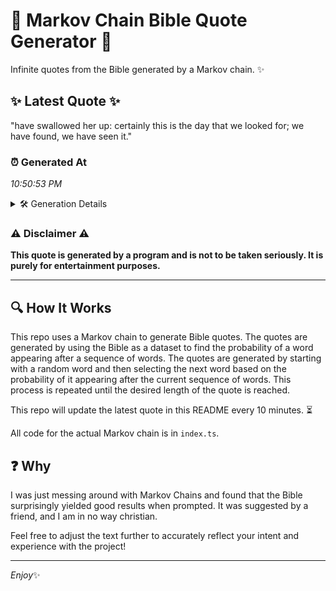 # 📖 Markov Chain Bible Quote Generator 📖

Infinite quotes from the Bible generated by a Markov chain. ✨

## ✨ Latest Quote ✨
"have swallowed her up: certainly this is the day that we looked for; we have found, we have seen it."

### ⏰ Generated At
*10:50:53 PM*

<details>
    <summary>🛠️ Generation Details</summary>
    <p>
        <strong>🌱 Seed:</strong> have<br>
        <strong>🔄 Iterations:</strong> 19<br>
        <strong>📜 Context History:</strong><br>[ have ]: swallowed<br>[ have, swallowed ]: her<br>[ have, swallowed, her ]: up:<br>[ have, swallowed, her, up: ]: certainly<br>[ have, swallowed, her, up:, certainly ]: this<br>[ have, swallowed, her, up:, certainly, this ]: is<br>[ swallowed, her, up:, certainly, this, is ]: the<br>[ her, up:, certainly, this, is, the ]: day<br>[ up:, certainly, this, is, the, day ]: that<br>[ certainly, this, is, the, day, that ]: we<br>[ this, is, the, day, that, we ]: looked<br>[ is, the, day, that, we, looked ]: for;<br>[ the, day, that, we, looked, for; ]: we<br>[ day, that, we, looked, for;, we ]: have<br>[ that, we, looked, for;, we, have ]: found,<br>[ we, looked, for;, we, have, found, ]: we<br>[ looked, for;, we, have, found,, we ]: have<br>[ for;, we, have, found,, we, have ]: seen<br>[ we, have, found,, we, have, seen ]: it.<br>
    </p>
</details>

### ⚠️ Disclaimer ⚠️
**This quote is generated by a program and is not to be taken seriously. It is purely for entertainment purposes.**

---

## 🔍 How It Works

This repo uses a Markov chain to generate Bible quotes. The quotes are generated by using the Bible as a dataset to find the probability of a word appearing after a sequence of words. The quotes are generated by starting with a random word and then selecting the next word based on the probability of it appearing after the current sequence of words. This process is repeated until the desired length of the quote is reached.

This repo will update the latest quote in this README every 10 minutes. ⏳

All code for the actual Markov chain is in `index.ts`.

## ❓ Why

I was just messing around with Markov Chains and found that the Bible surprisingly yielded good results when prompted. 
It was suggested by a friend, and I am in no way christian.

Feel free to adjust the text further to accurately reflect your intent and experience with the project!

---

*Enjoy*✨
